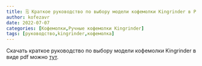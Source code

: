 ```yaml
---
title: 🗒 Краткое руководство по выбору модели кофемолки Kingrinder в PDF
author: kofezavr
date: 2022-07-07
categories: [Кофемолки,Ручные кофемолки Kingrinder]
tags: [руководство,kingrinder,кофемолка]
--- 
```


Скачать краткое руководство по выбору модели кофемолки Kingrinder в виде pdf можно [тут](https://t.me/coffeesaurus/431).